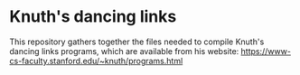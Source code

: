 # Knuth's dancing links

This repository gathers together the files needed to compile Knuth's dancing links programs, which are available from his website: https://www-cs-faculty.stanford.edu/~knuth/programs.html
